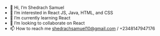 - 👋 Hi, I’m Shedrach Samuel
- 👀 I’m interested in React JS, Java, HTML, and CSS
- 🌱 I’m currently learning React
- 💞️ I’m looking to collaborate on React
- 📫 How to reach me shedrachsamuel10@gmail.com / +2348147947176

<!---
slymsam/slymsam is a ✨ special ✨ repository because its `README.md` (this file) appears on your GitHub profile.
You can click the Preview link to take a look at your changes.
--->
